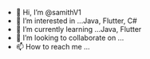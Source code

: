 - 👋 Hi, I’m @samithV1
- 👀 I’m interested in ...Java, Flutter, C#
- 🌱 I’m currently learning ...Java, Flutter
- 💞️ I’m looking to collaborate on ...
- 📫 How to reach me ...

